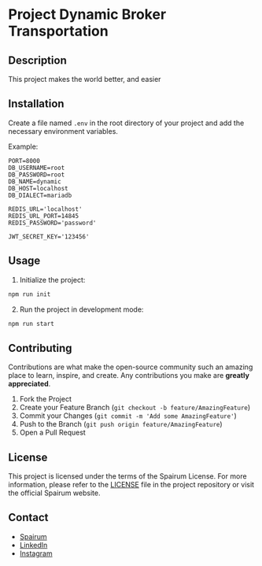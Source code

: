 # Project Dynamic Broker Transportation

## Description
This project makes the world better, and easier

## Installation
Create a file named `.env` in the root directory of your project and add the necessary environment variables.

Example:
```
PORT=8000
DB_USERNAME=root
DB_PASSWORD=root
DB_NAME=dynamic
DB_HOST=localhost
DB_DIALECT=mariadb

REDIS_URL='localhost'
REDIS_URL_PORT=14845
REDIS_PASSWORD='password'

JWT_SECRET_KEY='123456'
```

## Usage
1. Initialize the project:
```bash
npm run init
```
2. Run the project in development mode:
```bash
npm run start
```

## Contributing
Contributions are what make the open-source community such an amazing place to learn, inspire, and create. Any contributions you make are **greatly appreciated**.

1. Fork the Project
2. Create your Feature Branch (`git checkout -b feature/AmazingFeature`)
3. Commit your Changes (`git commit -m 'Add some AmazingFeature'`)
4. Push to the Branch (`git push origin feature/AmazingFeature`)
5. Open a Pull Request

## License
This project is licensed under the terms of the Spairum License. For more information, please refer to the [LICENSE](LICENSE) file in the project repository or visit the official Spairum website.

## Contact
- [Spairum](https://spairum.my.id)
- [LinkedIn](https://www.linkedin.com/company/spairum)
- [Instagram](https://www.instagram.com/spairum)
